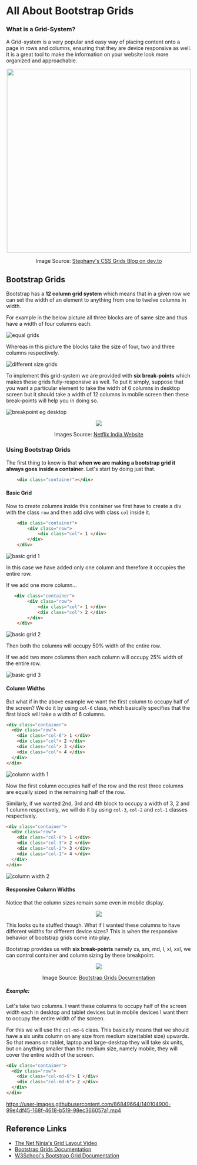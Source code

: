 # All About Bootstrap Grids

### What is a Grid-System?

A Grid-system is a very popular and easy way of placing content onto a page in rows and columns, ensuring that they are device responsive as well. It is a great tool to make the information on your website look more organized and approachable.

<p align="center"><img src="https://user-images.githubusercontent.com/86849664/140103682-989408da-fbcc-4216-8a1c-aa09a9b12c10.png" style="width: 500px; height: 500px;"></p>

<p align="center">Image Source: <a href="https://dev.to/ltephanysopez/css-grid-the-basics-4ppp"> Stephany's CSS Grids Blog on dev.to</a></p>

## Bootstrap Grids

Bootstrap has a **12 column grid system** which means that in a given row we can set the width of an element to anything from one to twelve columns in width. 

For example in the below picture all three blocks are of same size and thus have a width of four columns each.

![equal grids](https://user-images.githubusercontent.com/86849664/140103768-4bd97f28-c710-46ed-8599-0b78a018bef7.png)

Whereas in this picture the blocks take the size of four, two and three columns respectively.

![different size grids](https://user-images.githubusercontent.com/86849664/140103816-fc6b3191-9688-4f14-9777-31330892cddb.png)

To implement this grid-system we are provided with **six break-points** which makes these grids fully-responsive as well. To put it simply, suppose that you want a particular element to take the width of 6 columns in desktop screen but it should take a width of 12 columns in mobile screen then these break-points will help you in doing so. 

![breakpoint eg desktop](https://user-images.githubusercontent.com/86849664/140104098-63d0a761-4bf9-4cbf-8f51-0144ad6e5d70.png)

<p align="center"><img src="https://user-images.githubusercontent.com/86849664/140104040-abd48a82-5061-41be-b138-520b0614575d.png"></p>

<p align="center">Images Source: <a href="https://www.netflix.com/in/">Netflix India Website</a></p>

### Using Bootstrap Grids

The first thing to know is that **when we are making a bootstrap grid it always goes inside a container**. Let's start by doing just that.

```html
	<div class="container"></div>
```

#### Basic Grid

Now to create columns inside this container we first have to create a div with the class `row` and then add divs with class `col` inside it.

```html
	<div class="container">
        <div class="row">
            <div class="col"> 1 </div>
        </div>
	</div>
```

![basic grid 1](https://user-images.githubusercontent.com/86849664/140104223-0adcbfec-3e6a-42e8-bc9f-ab9acac24f97.png)

In this case we have added only one column and therefore it occupies the entire row.

If we add one more column...

```html
   <div class="container">
        <div class="row">
            <div class="col"> 1 </div>
            <div class="col"> 2 </div>
        </div>
	</div>
```

![basic grid 2](https://user-images.githubusercontent.com/86849664/140104376-c5d72c23-f109-4f25-b0d0-4329ad8a2c15.png)

Then both the columns will occupy 50% width of the entire row.

 If we add two more columns then each column will occupy 25% width of the entire row.
 
![basic grid 3](https://user-images.githubusercontent.com/86849664/140104429-6c679e1c-56af-4627-ab00-a84a2bee603d.png)

#### Column Widths

But what if in the above example we want the first column to occupy half of the screen? We do it by using `col-6` class, which basically specifies that the first block will take a width of 6 columns.

```html
<div class="container">
  <div class="row">
    <div class="col-6"> 1 </div>
    <div class="col"> 2 </div>
    <div class="col"> 3 </div>
    <div class="col"> 4 </div>
  </div>
</div>
```

![column width 1](https://user-images.githubusercontent.com/86849664/140104529-2aa1a28f-3ec6-412a-9380-a9be8f944e00.png)

Now the first column occupies half of the row and the rest three columns are equally sized in the remaining half of the row.

Similarly, if we wanted 2nd, 3rd and 4th block to occupy a width of 3, 2 and 1 column respectively, we will do it by using `col-3`, `col-2` and `col-1` classes respectively.

```html
<div class="container">
  <div class="row">
    <div class="col-6"> 1 </div>
    <div class="col-3"> 2 </div>
    <div class="col-2"> 3 </div>
    <div class="col-1"> 4 </div>
  </div>
</div>
```

![column width 2](https://user-images.githubusercontent.com/86849664/140104609-530ec14e-0a30-44dd-ae74-07c980e133ef.png)

#### Responsive Column Widths

Notice that the column sizes remain same even in mobile display.

<p align="center"><img src="https://user-images.githubusercontent.com/86849664/140104686-6a5d6814-0aa6-4684-aaaf-e0534711083a.png"></p>

This looks quite stuffed though. What if I wanted these columns to have different widths for different device sizes? This is when the responsive behavior of bootstrap grids come into play. 

Bootstrap provides us with **six break-points** namely xs, sm, md, l, xl, xxl, we can control container and column sizing by these breakpoint.

<p align="center"><img src="https://user-images.githubusercontent.com/86849664/140104748-d031e65b-eca5-4e56-b6a2-9564111a9775.png"></p>

<p align="center">Image Source: <a href="https://getbootstrap.com/docs/5.1/layout/grid/#grid-options">Bootstrap Grids Documentation</a>

##### Example:

Let's take two columns. I want these columns to occupy half of the screen width each in desktop and tablet devices but in mobile devices I want them to occupy the entire width of the screen.

For this we will use the `col-md-6` class. This basically means that we should have a six units column on any size from medium size(tablet size) upwards. So that means on tablet, laptop and large-desktop they will take six units, but on anything smaller than the medium size, namely mobile, they will cover the entire width of the screen.

```html
<div class="container">
  <div class="row">
    <div class="col-md-6"> 1 </div>
    <div class="col-md-6"> 2 </div>
  </div>
</div>
```


https://user-images.githubusercontent.com/86849664/140104900-99e4df45-168f-4618-b519-98ec366057a1.mp4



## Reference Links

- [The Net Ninja's Grid Layout Video](https://www.youtube.com/watch?v=irfbn103AzE)
- [Bootstrap Grids Documentation](https://getbootstrap.com/docs/5.1/layout/grid/)
- [W3School's Bootstrap Grid Documentation](https://www.w3schools.com/bootstrap/bootstrap_grid_system.asp)

